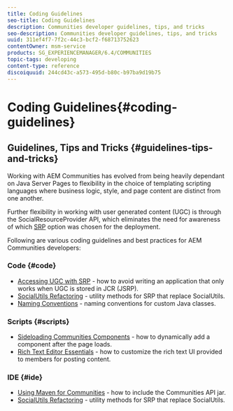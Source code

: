 ```yaml
---
title: Coding Guidelines
seo-title: Coding Guidelines
description: Communities developer guidelines, tips, and tricks
seo-description: Communities developer guidelines, tips, and tricks
uuid: 311ef4f7-7f2c-44c3-bcf2-f68713752623
contentOwner: msm-service
products: SG_EXPERIENCEMANAGER/6.4/COMMUNITIES
topic-tags: developing
content-type: reference
discoiquuid: 244cd43c-a573-495d-b80c-b97ba9d19b75
---
```


# Coding Guidelines{#coding-guidelines}

## Guidelines, Tips and Tricks {#guidelines-tips-and-tricks}

Working with AEM Communities has evolved from being heavily dependant on Java Server Pages to flexibility in the choice of templating scripting languages where business logic, style, and page content are distinct from one another.

Further flexibility in working with user generated content (UGC) is through the SocialResourceProvider API, which eliminates the need for awareness of which [SRP](/help/communities/srp.md) option was chosen for the deployment.

Following are various coding guidelines and best practices for AEM Communities developers:

### Code {#code}

* [Accessing UGC with SRP](/help/communities/accessing-ugc-with-srp.md) - how to avoid writing an application that only works when UGC is stored in JCR (JSRP).
* [SocialUtils Refactoring](/help/communities/socialutils.md) - utility methods for SRP that replace SocialUtils.
* [Naming Conventions](/help/communities/naming-conventions.md) - naming conventions for custom Java classes.

### Scripts {#scripts}

* [Sideloading Communities Components](/help/communities/sideloading.md) - how to dynamically add a component after the page loads.
* [Rich Text Editor Essentials](/help/communities/rte.md) - how to customize the rich text UI provided to members for posting content.

### IDE {#ide}

* [Using Maven for Communities](/help/communities/maven.md) - how to include the Communities API jar.
* [SocialUtils Refactoring](/help/communities/socialutils.md) - utility methods for SRP that replace SocialUtils.

